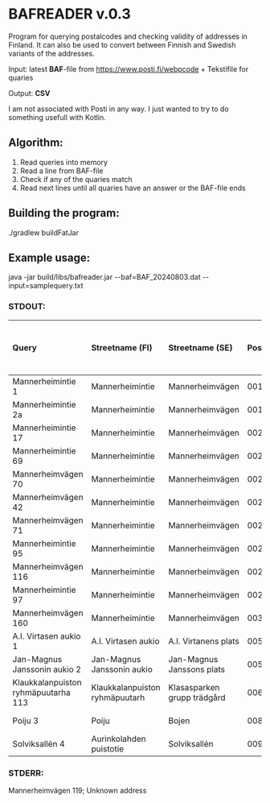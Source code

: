 # BAFREADER v.0.3

Program for querying postalcodes and checking validity of addresses in Finland. 
It can also be used to convert between Finnish and Swedish variants of the addresses.

Input: latest **BAF**-file from https://www.posti.fi/webpcode
     + Tekstifile for quaries

Output: **CSV**

I am not associated with Posti in any way. I just wanted to try to do something usefull with Kotlin. 

## Algorithm: 
1) Read queries into memory
2) Read a line from BAF-file
3) Check if any of the quaries match
4) Read next lines until all quaries have an answer or the BAF-file ends

## Building the program: 
./gradlew buildFatJar

## Example usage: 

java -jar build/libs/bafreader.jar --baf=BAF_20240803.dat --input=samplequery.txt 

### STDOUT:

| Query | Streetname (FI) | Streetname (SE) | Postalcode | Name of the postal code (FI)|Name of the postal code (SE)|Abbreviation of the postal code (FI)|Abbreviation of the postal code (FI)|Number|End of the address|Address FI|Address SE|BAF entry start|BAF entry start|Run date (YYYY-MM-DD)|
|:------------|:------------|:------------|:------------|:------------|:------------|:------------|:------------|:------------|:------------|:------------|:------------|:------------|:------------|:------------|
| Mannerheimintie 1|Mannerheimintie|Mannerheimvägen|00100|HELSINKI|HELSINGFORS|HKI|HFORS|1||Mannerheimintie 1|Mannerheimvägen 1|1|13|2024-08-03|
| Mannerheimintie 2a|Mannerheimintie|Mannerheimvägen|00100|HELSINKI|HELSINGFORS|HKI|HFORS|2|a|Mannerheimintie 2a|Mannerheimvägen 2a|2|40|2024-08-03|
| Mannerheimintie 17|Mannerheimintie|Mannerheimvägen|00250|HELSINKI|HELSINGFORS|HKI|HFORS|17||Mannerheimintie 17|Mannerheimvägen 17|17|69|2024-08-03|
| Mannerheimintie 69|Mannerheimintie|Mannerheimvägen|00250|HELSINKI|HELSINGFORS|HKI|HFORS|69||Mannerheimintie 69|Mannerheimvägen 69|17|69|2024-08-03|
| Mannerheimvägen 70|Mannerheimintie|Mannerheimvägen|00250|HELSINKI|HELSINGFORS|HKI|HFORS|70||Mannerheimintie 70|Mannerheimvägen 70|70|114|2024-08-03|
| Mannerheimvägen 42|Mannerheimintie|Mannerheimvägen|00260|HELSINKI|HELSINGFORS|HKI|HFORS|42||Mannerheimintie 42|Mannerheimvägen 42|42|68|2024-08-03|
| Mannerheimvägen 71|Mannerheimintie|Mannerheimvägen|00270|HELSINKI|HELSINGFORS|HKI|HFORS|71||Mannerheimintie 71|Mannerheimvägen 71|71|95|2024-08-03|
| Mannerheimintie 95|Mannerheimintie|Mannerheimvägen|00270|HELSINKI|HELSINGFORS|HKI|HFORS|95||Mannerheimintie 95|Mannerheimvägen 95|71|95|2024-08-03|
| Mannerheimvägen 116|Mannerheimintie|Mannerheimvägen|00270|HELSINKI|HELSINGFORS|HKI|HFORS|116||Mannerheimintie 116|Mannerheimvägen 116|116|158|2024-08-03|
| Mannerheimintie 97|Mannerheimintie|Mannerheimvägen|00280|HELSINKI|HELSINGFORS|HKI|HFORS|97||Mannerheimintie 97|Mannerheimvägen 97|97|117|2024-08-03|
| Mannerheimvägen 160|Mannerheimintie|Mannerheimvägen|00300|HELSINKI|HELSINGFORS|HKI|HFORS|160||Mannerheimintie 160|Mannerheimvägen 160|160|172|2024-08-03|
| A.I. Virtasen aukio 1|A.I. Virtasen aukio|A.I. Virtanens plats|00560|HELSINKI|HELSINGFORS|HKI|HFORS|1||A.I. Virtasen aukio 1|A.I. Virtanens plats 1|1||2024-08-03|
| Jan-Magnus Janssonin aukio 2|Jan-Magnus Janssonin aukio|Jan-Magnus Janssons plats|00560|HELSINKI|HELSINGFORS|HKI|HFORS|2||Jan-Magnus Janssonin aukio 2|Jan-Magnus Janssons plats 2|2|6|2024-08-03|
| Klaukkalanpuiston ryhmäpuutarha     113|Klaukkalanpuiston ryhmäpuutarh|Klasasparken grupp trädgård|00680|HELSINKI|HELSINGFORS|HKI|HFORS|113||Klaukkalanpuiston ryhmäpuutarh 113|Klasasparken grupp trädgård 113|1|113| 2024-08-03|
| Poiju 3|Poiju|Bojen|00890|HELSINKI|HELSINGFORS|HKI|HFORS|3||Poiju 3|Bojen 3|3||2024-08-03
| Solviksallén                                                                             4|Aurinkolahden puistotie|Solviksallén|00990|HELSINKI|HELSINGFORS|HKI|HFORS|4||Aurinkolahden puistotie 4|Solviksallén 4|2|12|2024-08-03|

### STDERR:
Mannerheimvägen 119;  Unknown address
